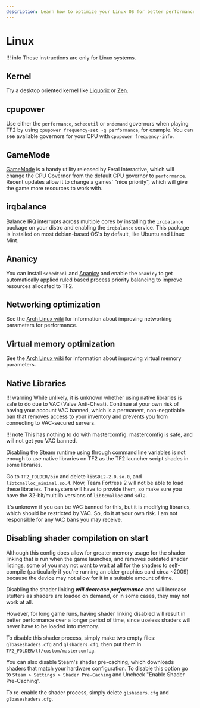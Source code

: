 ```yaml
---
description: Learn how to optimize your Linux OS for better performance.
---
```


# Linux

!!! info
    These instructions are only for Linux systems.

## Kernel
Try a desktop oriented kernel like [Liquorix](https://liquorix.net/) or [Zen](https://github.com/zen-kernel).

## cpupower
Use either the `performance`, `schedutil` or `ondemand` governors when playing TF2 by using `cpupower frequency-set -g performance`, for example. You can see available governors for your CPU with `cpupower frequency-info`.

## GameMode
[GameMode](https://github.com/FeralInteractive/gamemode) is a handy utility released by Feral Interactive, which will change the CPU Governor from the default CPU governor to `performance`. Recent updates allow it to change a games' "nice priority", which will give the game more resources to work with.

## irqbalance
Balance IRQ interrupts across multiple cores by installing the `irqbalance` package on your distro and enabling the `irqbalance` service. This package is installed on most debian-based OS's by default, like Ubuntu and Linux Mint.

## Ananicy
You can install `schedtool` and [Ananicy](https://github.com/Nefelim4ag/Ananicy) and enable the `ananicy` to get automatically applied ruled based process priority balancing to improve resources allocated to TF2.

## Networking optimization

See the [Arch Linux wiki](https://wiki.archlinux.org/index.php/Sysctl#Improving_performance) for information about improving networking parameters for performance.

## Virtual memory optimization

See the [Arch Linux wiki](https://wiki.archlinux.org/index.php/Sysctl#Virtual_memory) for information about improving virtual memory parameters.

## Native Libraries

!!! warning
    While unlikely, it is unknown whether using native libraries is safe to do due to VAC (Valve Anti-Cheat). Continue at your own risk of having your account VAC banned, which is a permanent, non-negotiable ban that removes access to your inventory and prevents you from connecting to VAC-secured servers.

!!! note
    This has nothing to do with mastercomfig. mastercomfig is safe, and will not get you VAC banned.

Disabling the Steam runtime using through command line variables is not enough to use native libraries
on TF2 as the TF2 launcher script shades in some libraries.

Go to `TF2_FOLDER/bin` and delete `libSDL2-2.0.so.0`, and `libtcmalloc_minimal.so.4`.
Now, Team Fortress 2 will not be able to load these libraries. The system will have to
provide them, so make sure you have the 32-bit/multilib versions of `libtcmalloc` and `sdl2`.

It's unknown if you can be VAC banned for this, but it is modifying libraries, which should be
restricted by VAC. So, do it at your own risk. I am not responsible for any VAC bans you may receive.

## Disabling shader compilation on start
Although this config does allow for greater memory usage for the shader linking
that is run when the game launches, and removes outdated shader listings, some of you
may not want to wait at all for the shaders to self-compile (particularly if you're running an older graphics card circa ~2009) because the device may not allow for it in a suitable amount of time.

Disabling the shader linking **_will decrease performance_** and will increase
stutters as shaders are loaded on demand, or in some cases, they may not work at all.

However, for long game runs, having shader linking disabled will result in better
performance over a longer period of time, since useless shaders will never have to be loaded into memory.

To disable this shader process, simply make two empty files: `glbaseshaders.cfg` and `glshaders.cfg`,
then put them in `TF2_FOLDER/tf/custom/mastercomfig`.

You can also disable Steam's shader pre-caching, which downloads shaders that match your hardware configuration.
To disable this option go to `Steam > Settings > Shader Pre-Caching` and Uncheck "Enable Shader Pre-Caching".

To re-enable the shader process, simply delete `glshaders.cfg` and `glbaseshaders.cfg`.

